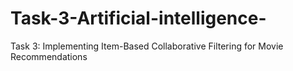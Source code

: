 # Task-3-Artificial-intelligence-
Task 3: Implementing Item-Based Collaborative Filtering for Movie Recommendations
